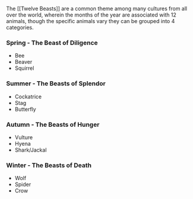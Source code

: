 The [[Twelve Beasts]] are a common theme among many cultures from all over the world, wherein the months of the year are associated with 12 animals, though the specific animals vary they can be grouped into 4 categories.

### Spring - The Beast of Diligence
- Bee
- Beaver
- Squirrel
### Summer - The Beasts of Splendor
- Cockatrice
- Stag
- Butterfly
### Autumn - The Beasts of Hunger
- Vulture
- Hyena
- Shark/Jackal
### Winter - The Beasts of Death
- Wolf
- Spider
- Crow